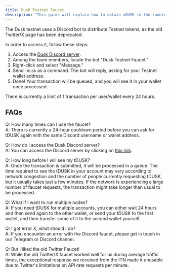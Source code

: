 ```yaml
---
title: Dusk Testnet Faucet 
description: "This guide will explain how to obtain nDUSK in the running Dusk Testnet."
---
```


The Dusk testnet uses a Discord bot to distribute Testnet tokens, as the old Twitter/X page has been deprecated.

In order to access it, follow these steps:

1. Access the [Dusk Discord server](https://discord.gg/dusknetwork).
2. Among the team members, locate the bot "Dusk Testnet Faucet."
3. Right-click and select "Message."
4. Send `!dusk` as a command. The bot will reply, asking for your Testnet wallet address. 
5. Done! Your transaction will be queued, and you will see it in your wallet once processed.

There is currently a limit of 1 transaction per user/wallet every 24 hours.


## FAQs

Q: How many times can I use the faucet?  
A: There is currently a 24-hour cooldown period before you can ask for tDUSK again with the same Discord username or wallet address.

Q: How do I access the Dusk Discord server?  
A: You can access the Discord server by clicking on [this link](https://discord.gg/dusknetwork).

Q: How long before I will see my tDUSK?  
A: Once the transaction is submitted, it will be processed in a queue. 
The time required to see the tDUSK in your account may vary according to network congestion and the number of people currently requesting tDUSK, but it usually takes just a few minutes. 
If the network is experiencing a large number of faucet requests, the transaction might take longer than usual to be processed.

Q: What if I want to run multiple nodes?  
A: If you need tDUSK for multiple accounts, you can either wait 24 hours and then send again to the other wallet, or send your tDUSK to the first wallet, and then transfer some of it to the second wallet yourself.

Q: I got error X, what should I do?  
A: If you encounter an error with the Discord faucet, please get in touch in our Telegram or Discord channel.

Q: But I liked the old Twitter Faucet!  
A: While the old Twitter/X faucet worked well for us during average traffic times, the exceptional response we received from the ITN made it unusable due to Twitter's limitations on API rate requests per minute.